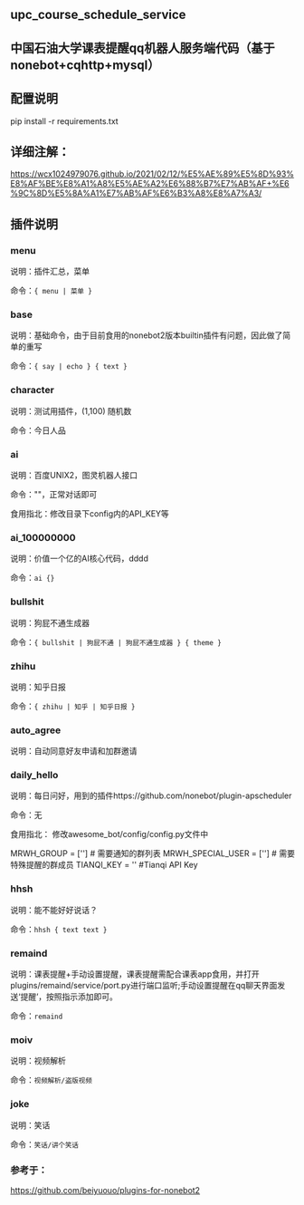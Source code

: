 ## upc_course_schedule_service
## 中国石油大学课表提醒qq机器人服务端代码（基于nonebot+cqhttp+mysql）
## 配置说明
pip install -r requirements.txt

## 详细注解：
https://wcx1024979076.github.io/2021/02/12/%E5%AE%89%E5%8D%93%E8%AF%BE%E8%A1%A8%E5%AE%A2%E6%88%B7%E7%AB%AF+%E6%9C%8D%E5%8A%A1%E7%AB%AF%E6%B3%A8%E8%A7%A3/

## 插件说明
### menu
说明：插件汇总，菜单

命令：`{ menu | 菜单 }`

### base
说明：基础命令，由于目前食用的nonebot2版本builtin插件有问题，因此做了简单的重写

命令：`{ say | echo } { text }`

### character
说明：测试用插件，(1,100) 随机数

命令：今日人品

### ai
说明：百度UNIX2，图灵机器人接口

命令：""，正常对话即可

食用指北：修改目录下config内的API_KEY等

### ai_100000000
说明：价值一个亿的AI核心代码，dddd

命令：`ai {}`

### bullshit
说明：狗屁不通生成器

命令：`{ bullshit | 狗屁不通 | 狗屁不通生成器 } { theme }`

### zhihu
说明：知乎日报

命令：`{ zhihu | 知乎 | 知乎日报 }`

### auto_agree
说明：自动同意好友申请和加群邀请

### daily_hello
说明：每日问好，用到的插件https://github.com/nonebot/plugin-apscheduler

命令：无

食用指北： 修改awesome_bot/config/config.py文件中

MRWH_GROUP = [''] # 需要通知的群列表
MRWH_SPECIAL_USER = [''] # 需要特殊提醒的群成员
TIANQI_KEY = '' #Tianqi API Key
### hhsh
说明：能不能好好说话？

命令：`hhsh { text text }`

### remaind
说明：课表提醒+手动设置提醒，课表提醒需配合课表app食用，并打开plugins/remaind/service/port.py进行端口监听;手动设置提醒在qq聊天界面发送‘提醒’，按照指示添加即可。

命令：`remaind`

### moiv
说明：视频解析

命令：`视频解析/盗版视频`

### joke
说明：笑话

命令：`笑话/讲个笑话`

### 参考于：
https://github.com/beiyuouo/plugins-for-nonebot2
